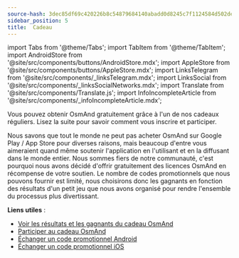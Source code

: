 ```yaml
---
source-hash: 3dec85df69c420226b8c54879684140abadd0d8245c7f1124584d502de7a8674
sidebar_position: 5
title:  Cadeau
---
```


import Tabs from '@theme/Tabs';
import TabItem from '@theme/TabItem';
import AndroidStore from '@site/src/components/buttons/AndroidStore.mdx';
import AppleStore from '@site/src/components/buttons/AppleStore.mdx';
import LinksTelegram from '@site/src/components/_linksTelegram.mdx';
import LinksSocial from '@site/src/components/_linksSocialNetworks.mdx';
import Translate from '@site/src/components/Translate.js';
import InfoIncompleteArticle from '@site/src/components/_infoIncompleteArticle.mdx';

Vous pouvez obtenir OsmAnd gratuitement grâce à l'un de nos cadeaux réguliers. Lisez la suite pour savoir comment vous inscrire et participer.

Nous savons que tout le monde ne peut pas acheter OsmAnd sur Google Play / App Store pour diverses raisons, mais beaucoup d'entre vous aimeraient quand même soutenir l'application en l'utilisant et en la diffusant dans le monde entier. Nous sommes fiers de notre communauté, c'est pourquoi nous avons décidé d'offrir gratuitement des licences OsmAnd en récompense de votre soutien. Le nombre de codes promotionnels que nous pouvons fournir est limité, nous choisirons donc les gagnants en fonction des résultats d'un petit jeu que nous avons organisé pour rendre l'ensemble du processus plus divertissant.

**Liens utiles** :
- [Voir les résultats et les gagnants du cadeau OsmAnd](https://osmand.net/giveaway/)
- [Participer au cadeau OsmAnd](https://osmand.net/giveaway/)
- [Échanger un code promotionnel Android](https://support.google.com/googleplay/answer/3422659?hl)
- [Échanger un code promotionnel iOS](https://support.apple.com/en-gb/HT201209)